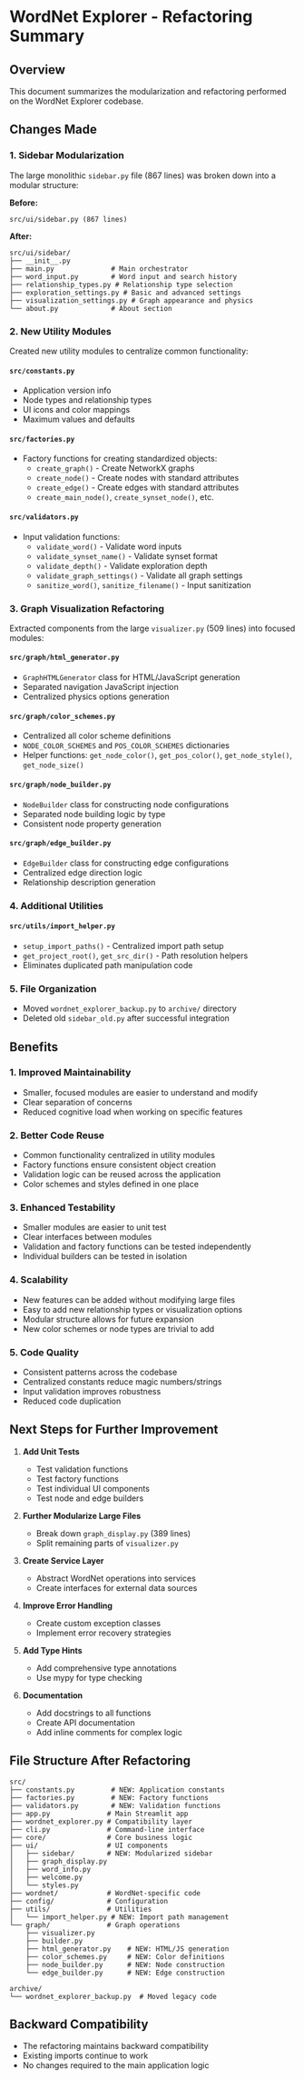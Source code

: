 # WordNet Explorer - Refactoring Summary

## Overview
This document summarizes the modularization and refactoring performed on the WordNet Explorer codebase.

## Changes Made

### 1. Sidebar Modularization
The large monolithic `sidebar.py` file (867 lines) was broken down into a modular structure:

**Before:**
```
src/ui/sidebar.py (867 lines)
```

**After:**
```
src/ui/sidebar/
├── __init__.py
├── main.py              # Main orchestrator
├── word_input.py        # Word input and search history
├── relationship_types.py # Relationship type selection
├── exploration_settings.py # Basic and advanced settings
├── visualization_settings.py # Graph appearance and physics
└── about.py             # About section
```

### 2. New Utility Modules
Created new utility modules to centralize common functionality:

#### `src/constants.py`
- Application version info
- Node types and relationship types
- UI icons and color mappings
- Maximum values and defaults

#### `src/factories.py`
- Factory functions for creating standardized objects:
  - `create_graph()` - Create NetworkX graphs
  - `create_node()` - Create nodes with standard attributes
  - `create_edge()` - Create edges with standard attributes
  - `create_main_node()`, `create_synset_node()`, etc.

#### `src/validators.py`
- Input validation functions:
  - `validate_word()` - Validate word inputs
  - `validate_synset_name()` - Validate synset format
  - `validate_depth()` - Validate exploration depth
  - `validate_graph_settings()` - Validate all graph settings
  - `sanitize_word()`, `sanitize_filename()` - Input sanitization

### 3. Graph Visualization Refactoring
Extracted components from the large `visualizer.py` (509 lines) into focused modules:

#### `src/graph/html_generator.py`
- `GraphHTMLGenerator` class for HTML/JavaScript generation
- Separated navigation JavaScript injection
- Centralized physics options generation

#### `src/graph/color_schemes.py`
- Centralized all color scheme definitions
- `NODE_COLOR_SCHEMES` and `POS_COLOR_SCHEMES` dictionaries
- Helper functions: `get_node_color()`, `get_pos_color()`, `get_node_style()`, `get_node_size()`

#### `src/graph/node_builder.py`
- `NodeBuilder` class for constructing node configurations
- Separated node building logic by type
- Consistent node property generation

#### `src/graph/edge_builder.py`
- `EdgeBuilder` class for constructing edge configurations
- Centralized edge direction logic
- Relationship description generation

### 4. Additional Utilities

#### `src/utils/import_helper.py`
- `setup_import_paths()` - Centralized import path setup
- `get_project_root()`, `get_src_dir()` - Path resolution helpers
- Eliminates duplicated path manipulation code

### 5. File Organization
- Moved `wordnet_explorer_backup.py` to `archive/` directory
- Deleted old `sidebar_old.py` after successful integration

## Benefits

### 1. **Improved Maintainability**
- Smaller, focused modules are easier to understand and modify
- Clear separation of concerns
- Reduced cognitive load when working on specific features

### 2. **Better Code Reuse**
- Common functionality centralized in utility modules
- Factory functions ensure consistent object creation
- Validation logic can be reused across the application
- Color schemes and styles defined in one place

### 3. **Enhanced Testability**
- Smaller modules are easier to unit test
- Clear interfaces between modules
- Validation and factory functions can be tested independently
- Individual builders can be tested in isolation

### 4. **Scalability**
- New features can be added without modifying large files
- Easy to add new relationship types or visualization options
- Modular structure allows for future expansion
- New color schemes or node types are trivial to add

### 5. **Code Quality**
- Consistent patterns across the codebase
- Centralized constants reduce magic numbers/strings
- Input validation improves robustness
- Reduced code duplication

## Next Steps for Further Improvement

1. **Add Unit Tests**
   - Test validation functions
   - Test factory functions
   - Test individual UI components
   - Test node and edge builders

2. **Further Modularize Large Files**
   - Break down `graph_display.py` (389 lines)
   - Split remaining parts of `visualizer.py`

3. **Create Service Layer**
   - Abstract WordNet operations into services
   - Create interfaces for external data sources

4. **Improve Error Handling**
   - Create custom exception classes
   - Implement error recovery strategies

5. **Add Type Hints**
   - Add comprehensive type annotations
   - Use mypy for type checking

6. **Documentation**
   - Add docstrings to all functions
   - Create API documentation
   - Add inline comments for complex logic

## File Structure After Refactoring

```
src/
├── constants.py         # NEW: Application constants
├── factories.py         # NEW: Factory functions
├── validators.py        # NEW: Validation functions
├── app.py              # Main Streamlit app
├── wordnet_explorer.py # Compatibility layer
├── cli.py              # Command-line interface
├── core/               # Core business logic
├── ui/                 # UI components
│   ├── sidebar/        # NEW: Modularized sidebar
│   ├── graph_display.py
│   ├── word_info.py
│   ├── welcome.py
│   └── styles.py
├── wordnet/            # WordNet-specific code
├── config/             # Configuration
├── utils/              # Utilities
│   └── import_helper.py # NEW: Import path management
└── graph/              # Graph operations
    ├── visualizer.py
    ├── builder.py
    ├── html_generator.py    # NEW: HTML/JS generation
    ├── color_schemes.py     # NEW: Color definitions
    ├── node_builder.py      # NEW: Node construction
    └── edge_builder.py      # NEW: Edge construction

archive/
└── wordnet_explorer_backup.py  # Moved legacy code
```

## Backward Compatibility
- The refactoring maintains backward compatibility
- Existing imports continue to work
- No changes required to the main application logic 